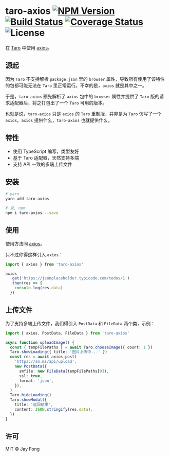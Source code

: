 # taro-axios <a href="https://www.npmjs.com/package/taro-axios"><img src="https://badge.fury.io/js/taro-axios.svg" alt="NPM Version"></a> <a href="https://travis-ci.org/fjc0k/taro-axios"><img src="https://travis-ci.org/fjc0k/taro-axios.svg?branch=master" alt="Build Status"></a> <a href="https://codecov.io/gh/fjc0k/taro-axios"><img src="https://codecov.io/gh/fjc0k/taro-axios/branch/master/graph/badge.svg" alt="Coverage Status"></a> <img src="https://badgen.net/github/license/fjc0k/taro-axios" alt="License">

在 [Taro](https://github.com/NervJS/taro) 中使用 [axios](https://github.com/axios/axios)。

## 源起

因为 `Taro` 不支持解析 `package.json` 里的 `browser` 属性，导致所有使用了该特性的包都可能无法在 `Taro` 里正常运行。不幸的是，`axios` 就是其中之一。

于是，`taro-axios` 预先解析了 `axios` 包中的 `browser` 属性并提供了 `Taro` 版的请求适配器后，将之打包出了一个 `Taro` 可用的版本。

也就是说，`taro-axios` 只是 `axios` 的 `Taro` 重制版，并非是为 `Taro` 仿写了一个 `axios`。`axios` 提供什么，`taro-axios` 也就提供什么。

## 特性

- 使用 TypeScript 编写，类型友好
- 基于 Taro 适配器，天然支持多端
- 支持 API 一致的多端上传文件

## 安装

```bash
# yarn
yarn add taro-axios

# 或, npm
npm i taro-axios --save
```

## 使用

使用方法同 [axios](https://github.com/axios/axios#axios)。

只不过你得这样引入 `axios`：

```ts
import { axios } from 'taro-axios'

axios
  .get('https://jsonplaceholder.typicode.com/todos/1')
  .then(res => {
    console.log(res.data)
  })
```

## 上传文件

为了支持多端上传文件，我们得引入 `PostData` 和 `FileData` 两个类，示例：

```ts
import { axios, PostData, FileData } from 'taro-axios'

async function uploadImage() {
  const { tempFilePaths } = await Taro.chooseImage({ count: 1 })
  Taro.showLoading({ title: '图片上传中...' })
  const res = await axios.post(
    'https://sm.ms/api/upload',
    new PostData({
      smfile: new FileData(tempFilePaths[0]),
      ssl: true,
      format: 'json',
    }),
  )
  Taro.hideLoading()
  Taro.showModal({
    title: '返回结果',
    content: JSON.stringify(res.data),
  })
}
```

## 许可

MIT © Jay Fong
